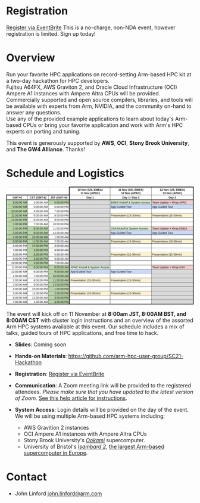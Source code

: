 # Registration

[Register via EventBrite](https://www.eventbrite.com/e/arm-hpc-users-group-sc21-hackathon-registration-189172338557)  This is a no-charge, non-NDA event, however registration is limited.  Sign up today! 

# Overview

Run your favorite HPC applications on record-setting Arm-based HPC kit at a two-day hackathon for HPC developers.  
Fujitsu A64FX, AWS Graviton 2, and Oracle Cloud Infrastructure (OCI) Ampere A1 instances with Ampere Altra CPUs will be provided.  
Commercially supported and open source compilers, libraries, and tools will be available with experts from Arm, NVIDIA, and the community on-hand to answer any questions.  
Use any of the provided example applications to learn about today's Arm-based CPUs or bring your favorite application and work with Arm's HPC experts on porting and tuning.  

This event is generously supported by **AWS**, **OCI**, **Stony Brook University**, and **The GW4 Alliance**.  Thanks!

# Schedule and Logistics

![Schedule](schedule.png)

The event will kick off on 11 November at **8:00am JST, 8:00AM BST, and 8:00AM CST** with cluster login 
instructions and an overview of the assorted Arm HPC systems available at this event.
Our schedule includes a mix of talks, guided tours of HPC applications, and free time to hack.

 * **Slides**: Coming soon
          
 * **Hands-on Materials**: https://github.com/arm-hpc-user-group/SC21-Hackathon

 * **Registration**: [Register via EventBrite](https://www.eventbrite.com/e/arm-hpc-users-group-sc21-hackathon-registration-189172338557)

 * **Communication**: A Zoom meeting link will be provided to the registered attendees. *Please make sure that you have updated to the latest version of Zoom.*  [See this help article for instructions](https://support.zoom.us/hc/en-us/articles/201362233-Upgrade-update-to-the-latest-version).

 * **System Access**: Login details will be provided on the day of the event. We will be using multiple Arm-based HPC systems including:
   * AWS Gravition 2 instances
   * OCI Ampere A1 instances with Ampere Altra CPUs
   * Stony Brook University's [_Ookami_](https://www.stonybrook.edu/commcms/ookami/) supercomputer.
   * University of Bristol's [_Isambard 2_](https://gw4-isambard.github.io/docs/), [the largest Arm-based supercomputer in Europe](https://insidehpc.com/2020/02/isambard-2-at-uk-met-office-to-be-largest-arm-supercomputer-in-europe/).

# Contact

 * John Linford <john.linford@arm.com>
